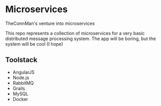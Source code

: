 # Microservices

TheConnMan's venture into microservices

This repo represents a collection of microservices for a very basic distributed message processing system. The app will be boring, but the system will be cool (I hope)

## Toolstack

- AngularJS
- Node.js
- RabbitMQ
- Grails
- MySQL
- Docker
